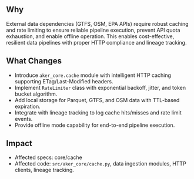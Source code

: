 ## Why
External data dependencies (GTFS, OSM, EPA APIs) require robust caching and rate limiting to ensure reliable pipeline execution, prevent API quota exhaustion, and enable offline operation. This enables cost-effective, resilient data pipelines with proper HTTP compliance and lineage tracking.

## What Changes
- Introduce `aker_core.cache` module with intelligent HTTP caching supporting ETag/Last-Modified headers.
- Implement `RateLimiter` class with exponential backoff, jitter, and token bucket algorithm.
- Add local storage for Parquet, GTFS, and OSM data with TTL-based expiration.
- Integrate with lineage tracking to log cache hits/misses and rate limit events.
- Provide offline mode capability for end-to-end pipeline execution.

## Impact
- Affected specs: core/cache
- Affected code: `src/aker_core/cache.py`, data ingestion modules, HTTP clients, lineage tracking.
